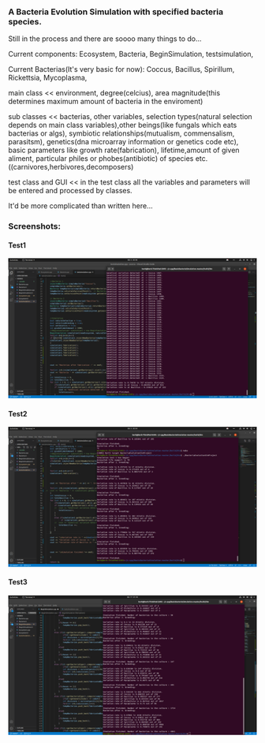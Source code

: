 ### A Bacteria Evolution Simulation with specified bacteria species.

Still in the process and there are soooo many things to do...

Current components:
 Ecosystem,
 Bacteria,
 BeginSimulation,
 testsimulation,

Current Bacterias(It's very basic for now):
 Coccus,
 Bacillus, 
 Spirillum,
 Rickettsia,
 Mycoplasma,

main class << environment, degree(celcius), area magnitude(this determines maximum amount of bacteria in the enviroment)

sub classes << bacterias, other variables, selection types(natural selection depends on main class variables),other beings(like fungals which eats bacterias or algs), symbiotic relationships(mutualism, commensalism, parasitsm), genetics(dna microarray information or genetics code etc), basic parameters like growth rate(fabrication), lifetime,amount of given aliment, particular philes or phobes(antibiotic) of species etc.  ((carnivores,herbivores,decomposers)

test class and GUI << in the test class all the variables and parameters will be entered and processed by classes.



It'd be more complicated than written here...

### Screenshots:

#### Test1
![Enc1](https://github.com/trantor00/BasicBacteriaSimulation/blob/master/screenshots/test1.png)
#### Test2
![Enc1](https://github.com/trantor00/BasicBacteriaSimulation/blob/master/screenshots/test2.png)
#### Test3
![Enc1](https://github.com/trantor00/BasicBacteriaSimulation/blob/master/screenshots/test3.png)


